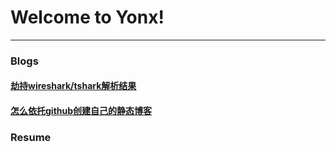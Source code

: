 Welcome to Yonx!
===


---


### Blogs

#### [劫持wireshark/tshark解析结果](/blog/articles/wireshark_tshark_hijack.html)
#### [怎么依托github创建自己的静态博客](/blog/articles/build_blog_from_gitbub_to_host.html)



### Resume


